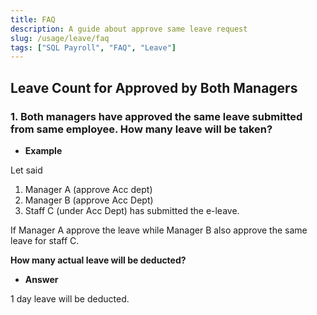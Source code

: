 ```yaml
---
title: FAQ
description: A guide about approve same leave request
slug: /usage/leave/faq
tags: ["SQL Payroll", "FAQ", "Leave"]
---
```

## Leave Count for Approved by Both Managers
### 1. Both managers have approved the same leave submitted from same employee. How many leave will be taken?

- **Example**

Let said

1. Manager A (approve Acc dept)
2. Manager B (approve Acc Dept)
3. Staff C (under Acc Dept) has submitted the e-leave.

If Manager A approve the leave while Manager B also approve the same leave for staff C.

**How many actual leave will be deducted?**


- **Answer**

1 day leave will be deducted.